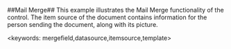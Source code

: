 ##Mail Merge##
This example illustrates the Mail Merge functionality of the control. The item source of the document contains information for the person sending the document, along with its picture.

<keywords: mergefield,datasource,itemsource,template>